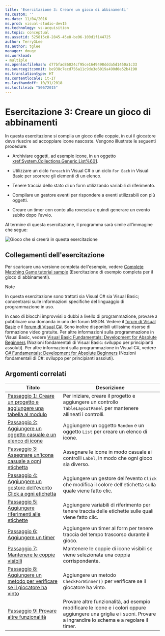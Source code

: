 ```yaml
---
title: 'Esercitazione 3: Creare un gioco di abbinamenti'
ms.custom: ''
ms.date: 11/04/2016
ms.prod: visual-studio-dev15
ms.technology: vs-acquisition
ms.topic: conceptual
ms.assetid: 525815c8-2845-45e8-be96-100d1f144725
author: TerryGLee
ms.author: tglee
manager: douge
ms.workload:
- multiple
ms.openlocfilehash: d77bfad86024cf95ce1649498ddda5d1450a1c33
ms.sourcegitcommit: be938c7ecd756a11c9de3e6019a490d0e52b4190
ms.translationtype: HT
ms.contentlocale: it-IT
ms.lasthandoff: 10/31/2018
ms.locfileid: "50672015"
---
```

# <a name="tutorial-3-create-a-matching-game"></a>Esercitazione 3: Creare un gioco di abbinamenti

In questa esercitazione si compila un gioco delle coppie, in cui il giocatore deve riuscire ad accoppiare icone nascoste. Vengono illustrate le seguenti procedure:

-   Archiviare oggetti, ad esempio icone, in un oggetto <xref:System.Collections.Generic.List%601>.

-   Utilizzare un ciclo `foreach` in Visual C# o un ciclo `For Each` in Visual Basic per scorrere gli elementi di un elenco.

-   Tenere traccia dello stato di un form utilizzando variabili di riferimento.

-   Compilare un gestore eventi per rispondere a eventi utilizzabili con più oggetti.

-   Creare un timer con conto alla rovescia e quindi generare un evento subito dopo l'avvio.

Al termine di questa esercitazione, il programma sarà simile all'immagine che segue:

![Gioco che si creerà in questa esercitazione](../ide/media/express_finishedgame.png)

## <a name="tutorial-links"></a>Collegamenti dell'esercitazione

Per scaricare una versione completa dell'esempio, vedere [Complete Matching Game tutorial sample](https://code.msdn.microsoft.com/Complete-Matching-Game-4cffddba) (Esercitazione di esempio completa per il gioco di abbinamenti).

> [!NOTE]
> In questa esercitazione sono trattati sia Visual C# sia Visual Basic; concentrarsi sulle informazioni specifiche del linguaggio di programmazione in uso.

In caso di blocchi improvvisi o dubbi a livello di programmazione, provare a pubblicare una domanda in uno dei forum MSDN. Vedere il [forum di Visual Basic](https://social.msdn.microsoft.com/Forums/vstudio/home?forum=vbgeneral) e il [forum di Visual C#](https://social.msdn.microsoft.com/Forums/vstudio/home?forum=csharpgeneral). Sono inoltre disponibili utilissime risorse di formazione video gratuite. Per altre informazioni sulla programmazione in Visual Basic, vedere [Visual Basic Fundamentals: Development for Absolute Beginners](https://channel9.msdn.com/Series/Visual-Basic-Development-for-Absolute-Beginners) (Nozioni fondamentali di Visual Basic: sviluppo per principianti assoluti). Per altre informazioni sulla programmazione in Visual C#, vedere [C# Fundamentals: Development for Absolute Beginners](https://channel9.msdn.com/Series/C-Sharp-Fundamentals-Development-for-Absolute-Beginners) (Nozioni fondamentali di C#: sviluppo per principianti assoluti).

## <a name="related-topics"></a>Argomenti correlati

|Titolo|Descrizione|
|-----------|-----------------|
|[Passaggio 1: Creare un progetto e aggiungere una tabella al modulo](../ide/step-1-create-a-project-and-add-a-table-to-your-form.md)|Per iniziare, creare il progetto e aggiungere un controllo `TableLayoutPanel` per mantenere allineati i controlli.|
|[Passaggio 2: Aggiungere un oggetto casuale e un elenco di icone](../ide/step-2-add-a-random-object-and-a-list-of-icons.md)|Aggiungere un oggetto `Random` e un oggetto `List` per creare un elenco di icone.|
|[Passaggio 3: Assegnare un'icona casuale a ogni etichetta](../ide/step-3-assign-a-random-icon-to-each-label.md)|Assegnare le icone in modo casuale ai controlli `Label`, in modo che ogni gioco sia diverso.|
|[Passaggio 4: Aggiungere un gestore dell'evento Click a ogni etichetta](../ide/step-4-add-a-click-event-handler-to-each-label.md)|Aggiungere un gestore dell'evento `Click` che modifica il colore dell'etichetta sulla quale viene fatto clic.|
|[Passaggio 5: Aggiungere riferimenti alle etichette](../ide/step-5-add-label-references.md)|Aggiungere variabili di riferimento per tenere traccia delle etichette sulle quali viene fatto clic.|
|[Passaggio 6: Aggiungere un timer](../ide/step-6-add-a-timer.md)|Aggiungere un timer al form per tenere traccia del tempo trascorso durante il gioco.|
|[Passaggio 7: Mantenere le coppie visibili](../ide/step-7-keep-pairs-visible.md)|Mantenere le coppie di icone visibili se viene selezionata una coppia corrispondente.|
|[Passaggio 8: Aggiungere un metodo per verificare se il giocatore ha vinto](../ide/step-8-add-a-method-to-verify-whether-the-player-won.md)|Aggiungere un metodo `CheckForWinner()` per verificare se il giocatore ha vinto.|
|[Passaggio 9: Provare altre funzionalità](../ide/step-9-try-other-features.md)|Provare altre funzionalità, ad esempio modificare le icone e i colori oppure aggiungere una griglia e i suoni. Provare a ingrandire lo schema e a regolare il timer.|
